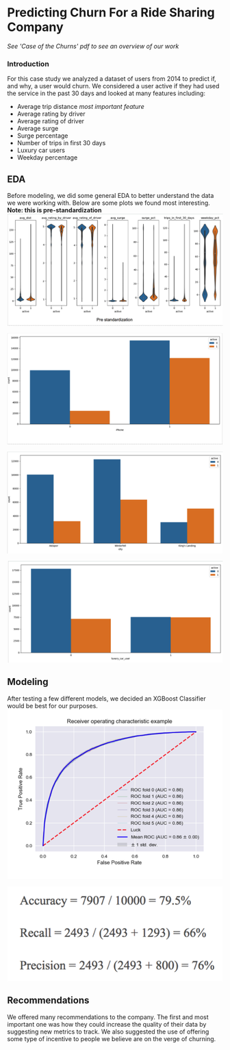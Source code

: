 # Predicting Churn For a Ride Sharing Company  
*See 'Case of the Churns' pdf to see an overview of our work*  

### Introduction
For this case study we analyzed a dataset of users from 2014 to predict if, and why, a user would churn. We considered a user active if they had used the service in the past 30 days and looked at many features including:  
  
  - Average trip distance *most important feature*
  - Average rating by driver
  - Average rating of driver
  - Average surge
  - Surge percentage
  - Number of trips in first 30 days
  - Luxury car users
  - Weekday percentage 
  
## EDA
Before modeling, we did some general EDA to better understand the data we were working with. Below are some plots we found most interesting. **Note: this is pre-standardization**  
![](images/violin.png)  
  
![](images/device.png)  
  
![](images/city.png)  
  
![](images/luxury.png)  
  
## Modeling
After testing a few different models, we decided an XGBoost Classifier would be best for our purposes. 
![](images/roc.png)  
  
![](images/metrics.png)  

## Recommendations
We offered many recommendations to the company. The first and most important one was how they could increase the quality of their data by suggesting new metrics to track. We also suggested the use of offering some type of incentive to people we believe are on the verge of churning.